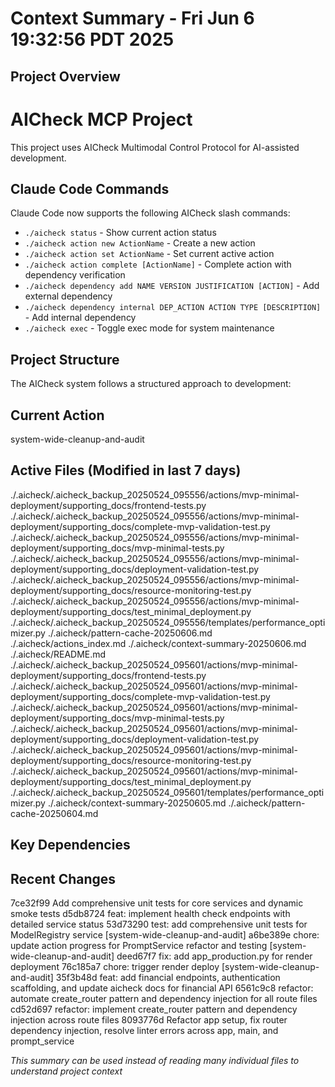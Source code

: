 # Context Summary - Fri Jun  6 19:32:56 PDT 2025

## Project Overview
# AICheck MCP Project

This project uses AICheck Multimodal Control Protocol for AI-assisted development.

## Claude Code Commands

Claude Code now supports the following AICheck slash commands:

- `./aicheck status` - Show current action status
- `./aicheck action new ActionName` - Create a new action
- `./aicheck action set ActionName` - Set current active action
- `./aicheck action complete [ActionName]` - Complete action with dependency verification
- `./aicheck dependency add NAME VERSION JUSTIFICATION [ACTION]` - Add external dependency
- `./aicheck dependency internal DEP_ACTION ACTION TYPE [DESCRIPTION]` - Add internal dependency
- `./aicheck exec` - Toggle exec mode for system maintenance

## Project Structure

The AICheck system follows a structured approach to development:

## Current Action
system-wide-cleanup-and-audit

## Active Files (Modified in last 7 days)
./.aicheck/.aicheck_backup_20250524_095556/actions/mvp-minimal-deployment/supporting_docs/frontend-tests.py
./.aicheck/.aicheck_backup_20250524_095556/actions/mvp-minimal-deployment/supporting_docs/complete-mvp-validation-test.py
./.aicheck/.aicheck_backup_20250524_095556/actions/mvp-minimal-deployment/supporting_docs/mvp-minimal-tests.py
./.aicheck/.aicheck_backup_20250524_095556/actions/mvp-minimal-deployment/supporting_docs/deployment-validation-test.py
./.aicheck/.aicheck_backup_20250524_095556/actions/mvp-minimal-deployment/supporting_docs/resource-monitoring-test.py
./.aicheck/.aicheck_backup_20250524_095556/actions/mvp-minimal-deployment/supporting_docs/test_minimal_deployment.py
./.aicheck/.aicheck_backup_20250524_095556/templates/performance_optimizer.py
./.aicheck/pattern-cache-20250606.md
./.aicheck/actions_index.md
./.aicheck/context-summary-20250606.md
./.aicheck/README.md
./.aicheck/.aicheck_backup_20250524_095601/actions/mvp-minimal-deployment/supporting_docs/frontend-tests.py
./.aicheck/.aicheck_backup_20250524_095601/actions/mvp-minimal-deployment/supporting_docs/complete-mvp-validation-test.py
./.aicheck/.aicheck_backup_20250524_095601/actions/mvp-minimal-deployment/supporting_docs/mvp-minimal-tests.py
./.aicheck/.aicheck_backup_20250524_095601/actions/mvp-minimal-deployment/supporting_docs/deployment-validation-test.py
./.aicheck/.aicheck_backup_20250524_095601/actions/mvp-minimal-deployment/supporting_docs/resource-monitoring-test.py
./.aicheck/.aicheck_backup_20250524_095601/actions/mvp-minimal-deployment/supporting_docs/test_minimal_deployment.py
./.aicheck/.aicheck_backup_20250524_095601/templates/performance_optimizer.py
./.aicheck/context-summary-20250605.md
./.aicheck/pattern-cache-20250604.md

## Key Dependencies



## Recent Changes
7ce32f99 Add comprehensive unit tests for core services and dynamic smoke tests
d5db8724 feat: implement health check endpoints with detailed service status
53d73290 test: add comprehensive unit tests for ModelRegistry service [system-wide-cleanup-and-audit]
a6be389e chore: update action progress for PromptService refactor and testing [system-wide-cleanup-and-audit]
deed67f7 fix: add app_production.py for render deployment
76c185a7 chore: trigger render deploy [system-wide-cleanup-and-audit]
35f3b48d feat: add financial endpoints, authentication scaffolding, and update aicheck docs for financial API
6561c9c8 refactor: automate create_router pattern and dependency injection for all route files
cd52d697 refactor: implement create_router pattern and dependency injection across route files
8093776d Refactor app setup, fix router dependency injection, resolve linter errors across app, main, and prompt_service

*This summary can be used instead of reading many individual files to understand project context*
